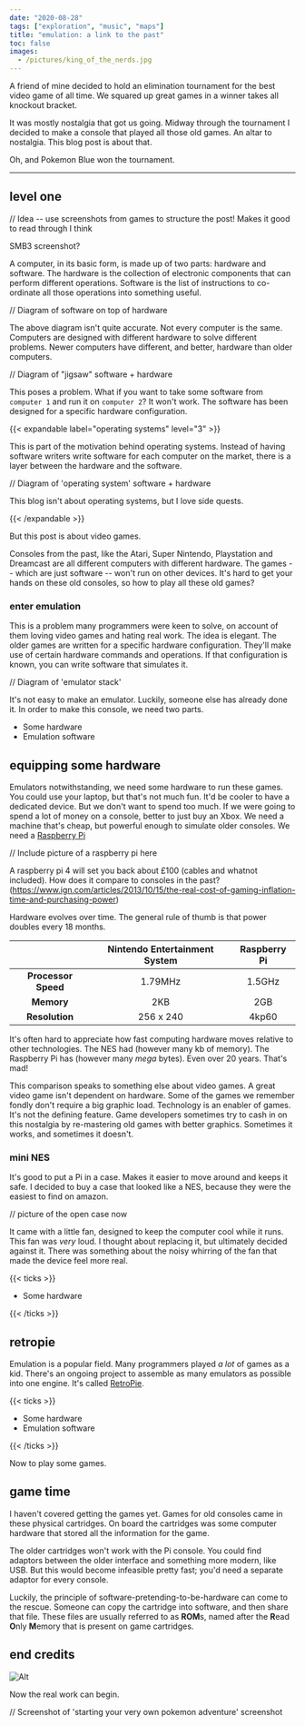 ```yaml
---
date: "2020-08-28"
tags: ["exploration", "music", "maps"]
title: "emulation: a link to the past"
toc: false
images:
  - /pictures/king_of_the_nerds.jpg
---
```


A friend of mine decided to hold an elimination tournament for the best video game of all time. We squared up great games in a winner takes all knockout bracket.

It was mostly nostalgia that got us going. Midway through the tournament I decided to make a console that played all those old games. An altar to nostalgia. This blog post is about that.

Oh, and Pokemon Blue won the tournament.

---

## level one



// Idea -- use screenshots from games to structure the post! Makes it good to read through I think

SMB3 screenshot?

A computer, in its basic form, is made up of two parts: hardware and software. The hardware is the collection of electronic components that can perform different operations. Software is the list of instructions to co-ordinate all those operations into something useful.

// Diagram of software on top of hardware 

The above diagram isn't quite accurate. Not every computer is the same. Computers are designed with different hardware to solve different problems. Newer computers have different, and better, hardware than older computers. 

// Diagram of "jigsaw" software + hardware

This poses a problem. What if you want to take some software from `computer 1` and run it on `computer 2`? It won't work. The software has been designed for a specific hardware configuration.

{{< expandable label="operating systems" level="3" >}}

This is part of the motivation behind operating systems. Instead of having software writers write software for each computer on the market, there is a layer between the hardware and the software.

// Diagram of 'operating system' software + hardware

This blog isn't about operating systems, but I love side quests.

{{< /expandable >}}

But this post is about video games.

Consoles from the past, like the Atari, Super Nintendo, Playstation and Dreamcast are all different computers with different hardware. The games -- which are just software -- won't run on other devices. It's hard to get your hands on these old consoles, so how to play all these old games?



### enter emulation

This is a problem many programmers were keen to solve, on account of them loving video games and hating real  work.  The idea is elegant. The older games are written for a specific hardware configuration. They'll make use of certain hardware commands and operations. If that configuration is known, you can write software that simulates it. 

// Diagram of 'emulator stack'

It's not easy to make an emulator. Luckily, someone else has already done it. In order to make this console, we need two parts. 

- Some hardware
- Emulation software



## equipping some hardware

Emulators notwithstanding, we need some hardware to run these games. You could use your laptop, but that's not much fun. It'd be cooler to have a dedicated device. But we don't want to spend too much. If we were going to spend a lot of money on a console, better to just buy an Xbox. We need a machine that's cheap, but powerful enough to simulate older consoles. We need a [Raspberry Pi](https://www.raspberrypi.org/)

// Include picture of a raspberry pi here

A raspberry pi 4 will set you back about £100 (cables and whatnot included). How does it compare to consoles in the past? (https://www.ign.com/articles/2013/10/15/the-real-cost-of-gaming-inflation-time-and-purchasing-power)

Hardware evolves over time. The general rule of thumb is that power doubles every 18 months.

|                     | **Nintendo Entertainment System** | Raspberry Pi |
| :-----------------: | :-------------------------------: | :----------: |
| **Processor Speed** |              1.79MHz              |    1.5GHz    |
|     **Memory**      |                2KB                |     2GB      |
|   **Resolution**    |             256 x 240             |    4kp60     |

It's often hard to appreciate how fast computing hardware moves relative to other technologies. The NES had (however many kb of memory). The Raspberry Pi has (however many _mega_ bytes). Even over 20 years. That's mad!

This comparison speaks to something else about video games. A great video game isn't dependent on hardware. Some of the games we remember fondly don't require a big graphic load. Technology is an enabler of games. It's not the defining feature. Game developers sometimes try to cash in on this nostalgia by re-mastering old games with better graphics. Sometimes it works, and sometimes it doesn't. 

### mini NES

It's good to put a Pi in a case. Makes it easier to move around and keeps it safe. I decided to buy a case that looked like a NES, because they were the easiest to find on amazon.

// picture of the open case now

It came with a little fan, designed to keep the computer cool while it runs. This fan was _very_ loud. I thought about replacing it, but ultimately decided against it. There was something about the noisy whirring of the fan that made the device feel more real. 



{{< ticks >}}

* Some hardware

{{< /ticks >}}

## retropie

Emulation is a popular field. Many programmers played _a lot_ of games as a kid. There's an ongoing project to assemble as many emulators as possible into one engine. It's called [RetroPie](https://retropie.org.uk/). 





{{< ticks >}}

* Some hardware
* Emulation software

{{< /ticks >}}



Now to play some games.

## game time

I haven't covered getting the games yet. Games for old consoles came in these physical cartridges. On board the cartridges was some computer hardware that stored all the information for the game. 

The older cartridges won't work with the Pi console. You could find adaptors between the older interface and something more modern, like USB. But this would become infeasible pretty fast; you'd need a separate adaptor for every console. 

Luckily, the principle of software-pretending-to-be-hardware can come to the rescue. Someone can copy the cartridge into software, and then share that file. These files are usually referred to as **ROM**s, named after the **R**ead **O**nly **M**emory that is present on game cartridges. 



## end credits

![Alt](/pictures/king_of_the_nerds.jpg#center)



Now the real work can begin.

// Screenshot of 'starting your very own pokemon adventure' screenshot

 